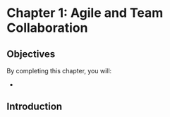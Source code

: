# Chapter 1: Agile and Team Collaboration

## Objectives

By completing this chapter, you will:

-

## Introduction
